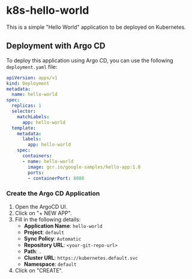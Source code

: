 # k8s-hello-world

This is a simple "Hello World" application to be deployed on Kubernetes.

## Deployment with Argo CD

To deploy this application using Argo CD, you can use the following `deployment.yaml` file:

```yaml
apiVersion: apps/v1
kind: Deployment
metadata:
  name: hello-world
spec:
  replicas: 1
  selector:
    matchLabels:
      app: hello-world
  template:
    metadata:
      labels:
        app: hello-world
    spec:
      containers:
      - name: hello-world
        image: gcr.io/google-samples/hello-app:1.0
        ports:
        - containerPort: 8080
```

### Create the Argo CD Application

1.  Open the ArgoCD UI.
2.  Click on "+ NEW APP".
3.  Fill in the following details:
    *   **Application Name**: `hello-world`
    *   **Project**: `default`
    *   **Sync Policy**: `Automatic`
    *   **Repository URL**: `<your-git-repo-url>`
    *   **Path**: `.`
    *   **Cluster URL**: `https://kubernetes.default.svc`
    *   **Namespace**: `default`
4.  Click on "CREATE".
